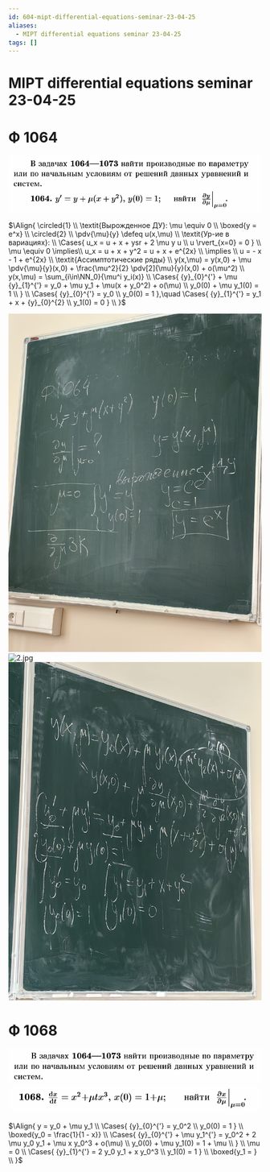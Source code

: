 ```yaml
---
id: 604-mipt-differential-equations-seminar-23-04-25
aliases:
  - MIPT differential equations seminar 23-04-25
tags: []
---
```


# MIPT differential equations seminar 23-04-25

# Ф 1064

![23-04-25_15-47-25_439.png](assets/imgs/23-04-25_15-47-25_439.png)

$\Align{
\circled{1} \\
\textit{Вырожденное ДУ}: \mu \equiv 0 \\
\boxed{y = e^x} \\
\circled{2} \\
\pdv{\mu}{y} \defeq u(x,\mu) \\
\textit{Ур-ие в вариациях}: \\
\Cases{
u_x = u + x + ysr + 2 \mu y u \\
u \rvert_{x=0} = 0
} \\
\mu \equiv 0 \implies\\
u_x = u + x + y^2 = u + x + e^{2x} \\
\implies \\
u = - x - 1 + e^{2x} \\
\textit{Ассимптотические ряды} \\
y(x,\mu) = y(x,0) + \mu \pdv{\mu}{y}(x,0) + \frac{\mu^2}{2} \pdv[2]{\mu}{y}(x,0) + o(\mu^2) \\
y(x,\mu) = \sum_{i\in\NN_0}{\mu^i y_i(x)} \\
\Cases{
{y}_{0}^{'} + \mu {y}_{1}^{'} = y_0 + \mu y_1 + \mu(x + y_0^2) + o(\mu) \\
y_0(0) + \mu y_1(0) = 1 \\
} \\
\Cases{
{y}_{0}^{'} = y_0 \\
y_0(0) = 1
},\quad
\Cases{
{y}_{1}^{'} = y_1 + x + {y}_{0}^{2} \\
y_1(0) = 0
} \\
}$

![1.jpg](assets/imgs/23-04-25_16-13-27_606_IMG_20250423_155710.jpg)
![2.jpg](assets/imgs/23-04-25_16-13-27_113_IMG_20250423_155714.jpg)
![3.jpg](assets/imgs/23-04-25_16-13-27_888_IMG_20250423_155718.jpg)

# Ф 1068

![23-04-25_16-02-43_759.png](assets/imgs/23-04-25_16-02-43_759.png)
![23-04-25_16-02-26_429.png](assets/imgs/23-04-25_16-02-26_429.png)

$\Align{
y = y_0 + \mu y_1 \\
\Cases{
{y}_{0}^{'} = y_0^2 \\
y_0(0) = 1
} \\
\boxed{y_0 = \frac{1}{1 - x}} \\
\Cases{
{y}_{0}^{'} + \mu y_1^{'} = y_0^2 + 2 \mu y_0 y_1 + \mu x y_0^3 + o(\mu) \\
y_0(0) + \mu y_1(0) = 1 + \mu \\
} \\
\mu = 0 \\
\Cases{
{y}_{1}^{'} = 2 y_0 y_1 + x y_0^3 \\
y_1(0) = 1
} \\
\boxed{y_1 = } \\
}$

